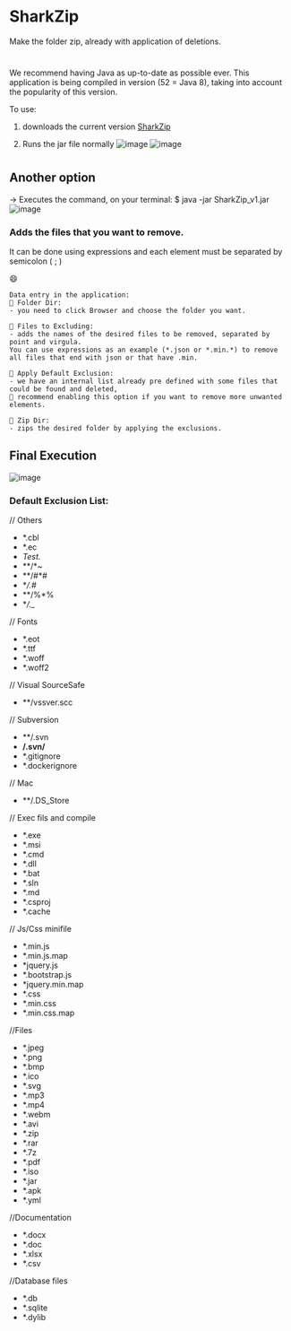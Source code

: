 # SharkZip
Make the folder zip, already with application of deletions.


#
We recommend having Java as up-to-date as possible ever. 
This application is being compiled in version (52 = Java 8), taking into account the popularity of this version.

To use:
1. downloads the current version [SharkZip](https://github.com/mikusher/SharkZip/releases/download/v01/SharkZip_v1.jar) 

2. Runs the jar file normally
![image](https://user-images.githubusercontent.com/3151021/89665479-af0ec780-d8d0-11ea-9019-ee2b59fb03df.png)
![image](https://user-images.githubusercontent.com/3151021/89665056-f8124c00-d8cf-11ea-9520-f5beb12866ed.png)

#
## Another option
-> Executes the command, on your terminal:
$ java -jar SharkZip_v1.jar
![image](https://user-images.githubusercontent.com/3151021/89664977-db761400-d8cf-11ea-82c5-f72c61323801.png)


### Adds the files that you want to remove.
It can be done using expressions and each element must be separated by semicolon ( ; )


😄
``` x
Data entry in the application:
💬 Folder Dir: 
- you need to click Browser and choose the folder you want.

💬 Files to Excluding: 
- adds the names of the desired files to be removed, separated by point and virgula.
You can use expressions as an example (*.json or *.min.*) to remove all files that end with json or that have .min.

💬 Apply Default Exclusion: 
- we have an internal list already pre defined with some files that could be found and deleted, 
👋 recommend enabling this option if you want to remove more unwanted elements.  

💬 Zip Dir:
- zips the desired folder by applying the exclusions.

```
## Final Execution
![image](https://user-images.githubusercontent.com/3151021/89667613-5b05e200-d8d4-11ea-89cb-3e47e072932d.png)

### Default Exclusion List:
// Others
- *.cbl 
- *.ec 
- *Test.* 
- **/*~ 
- **/#*# 
- **/.#* 
- **/%*% 
- **/._* 

// Fonts
- *.eot 
- *.ttf 
- *.woff 
- *.woff2 

// Visual SourceSafe
- **/vssver.scc 

// Subversion
- **/.svn 
- **/.svn/** 
- *.gitignore 
- *.dockerignore 

// Mac
- **/.DS_Store 

// Exec fils and compile
- *.exe 
- *.msi 
- *.cmd 
- *.dll 
- *.bat 
- *.sln 
- *.md 
- *.csproj 
- *.cache 

// Js/Css minifile
- *.min.js 
- *.min.js.map 
- *jquery.js 
- *.bootstrap.js 
- *jquery.min.map 
- *.css 
- *.min.css 
- *.min.css.map 

//Files
- *.jpeg 
- *.png 
- *.bmp 
- *.ico 
- *.svg 
- *.mp3 
- *.mp4 
- *.webm 
- *.avi 
- *.zip 
- *.rar 
- *.7z 
- *.pdf 
- *.iso 
- *.jar 
- *.apk 
- *.yml 

//Documentation
- *.docx 
- *.doc 
- *.xlsx 
- *.csv 

//Database files
- *.db 
- *.sqlite 
- *.dylib 
